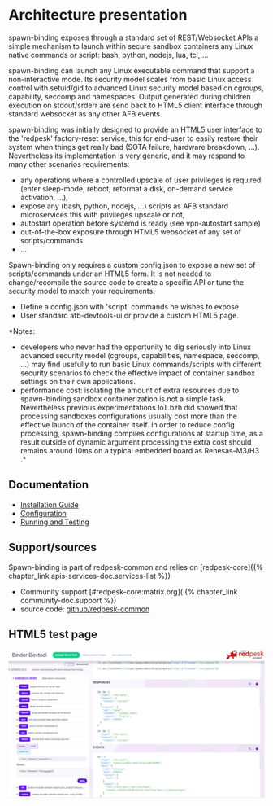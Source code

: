 # Architecture presentation

spawn-binding exposes through a standard set of REST/Websocket APIs a simple mechanism to launch within secure sandbox containers any Linux native commands or script: bash, python, nodejs, lua, tcl, ...

spawn-binding can launch any Linux executable command that support a non-interactive mode. Its security model scales from basic Linux access control with setuid/gid to advanced Linux security model based on cgroups, capability, seccomp and namespaces. Output generated during children execution on stdout/srderr are send back to HTML5 client interface through standard websocket as any other AFB events.

spawn-binding was initially designed to provide an HTML5 user interface to the 'redpesk' factory-reset service, this for end-user to easily restore their system when things get really bad (SOTA failure, hardware breakdown, ...). Nevertheless its implementation is very generic, and it may respond to many other scenarios requirements:
 * any operations where a controlled upscale of user privileges is required (enter sleep-mode, reboot, reformat a disk, on-demand service activation, ...),
 * expose any (bash, python, nodejs, ...) scripts as AFB standard microservices this with privileges upscale or not,
 * autostart operation before systemd is ready (see vpn-autostart sample)
 * out-of-the-box exposure through HTML5 websocket of any set of scripts/commands
 * ...

Spawn-binding only requires a custom config.json to expose a new set of scripts/commands under an HTML5 form. It is not needed to change/recompile the source code to create a specific API or tune the security model to match your requirements.

* Define a config.json with 'script' commands he wishes to expose
* User standard afb-devtools-ui or provide a custom HTML5 page.

*Notes:
* developers who never had the opportunity to dig seriously into Linux advanced security model (cgroups, capabilities, namespace, seccomp, ...) may find usefully to run basic Linux commands/scripts with different security scenarios to check the effective impact of container sandbox settings on their own applications.
* performance cost: isolating the amount of extra resources due to spawn-binding sandbox containerization is not a simple task. Nevertheless previous experimentations IoT.bzh did showed that processing sandboxes configurations usually cost more than the effective launch of the container itself. In order to reduce config processing, spawn-binding compiles configurations at startup time, as a result outside of dynamic argument processing the extra cost should remains around 10ms on a typical embedded board as Renesas-M3/H3 .*


## Documentation

* [Installation Guide](./2-installation_guide.html)
* [Configuration](./3-configuration.html)
* [Running and Testing](./4-running_and_testing.html)

## Support/sources

Spawn-binding is part of redpesk-common and relies on [redpesk-core]({% chapter_link apis-services-doc.services-list %})

* Community support [#redpesk-core:matrix.org]( {% chapter_link community-doc.support %})
* source code: [github/redpesk-common](https://github.com/redpesk-common)

## HTML5 test page
![spawn-binding-html5](assets/spawn-binding-exec.jpg)
